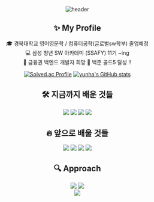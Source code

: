 <div align="center">
  
![header](https://capsule-render.vercel.app/api?type=rounded&color=e5b3ce&text=💗Welcome%20to%20Yunha's%20GitHub💗%20&animation=twinkling&fontSize=40&fontAlignY=50&fontAlign=50&height=180)
  
  
## ✨ My Profile 
  


 

  🎓 경북대학교 영어영문학 / 컴퓨터공학(글로벌sw학부) 졸업예정  
  💻 삼성 청년 SW 아카데미 (SSAFY) 11기 ~ing <br>
  🌱 금융권 백엔드 개발자 희망
  🏅 백준 골드5 달성 !!


 [![Solved.ac Profile](http://mazassumnida.wtf/api/generate_badge?boj=ellen4421)](https://solved.ac/ellen4421)
[![yunha's GitHub stats](https://github-readme-stats.vercel.app/api?username=yunha-kwon&include_all_commits=true&show_icons=true&theme=synthwave)](https://github.com/yunha-kwon/github-readme-stats)

 ## 🛠 지금까지 배운 것들
</details>
<div>
<img src="https://img.shields.io/badge/C-A8B9CC?style=for-the-badge&logo=C&logoColor=white"/>
<img src="https://img.shields.io/badge/Python-3776AB?style=for-the-badge&logo=Python&logoColor=white"/>
<img src="https://img.shields.io/badge/Ubuntu-E95420?style=for-the-badge&logo=Ubuntu&logoColor=white"/>
<img src="https://img.shields.io/badge/Java-FF7800?style=for-the-badge&logo=Ubuntu&logoColor=white"/>

</br>


  ## 🔥 앞으로 배울 것들 

  </details>
  <div>
  <img src="https://img.shields.io/badge/JavaScript-F7DF1E?style=for-the-badge&logo=C&logoColor=white"/> 
  <img src="https://img.shields.io/badge/HTML-E34F26?style=for-the-badge&logo=C&logoColor=white"/>
  <img src="https://img.shields.io/badge/Django-092E20?style=for-the-badge&logo=C&logoColor=white"/>
  <img src="https://img.shields.io/badge/GitHub-181717?style=for-the-badge&logo=GitHub&logoColor=white"/>
  

  
</div>
 


## 🔍 Approach 

<div>
  <a href="https://velog.io/@cherrymaru/posts"><img src="https://img.shields.io/badge/-TechBlog-20C997?style=flat-square&logo=Velog&logoColor=white&"/></a> <a href="https://velog.io/@cherrymaru/posts"> 
<a href="mailto:yunha010408h@gmail.com"><img src="https://img.shields.io/badge/Gmail-EA4335?style=flat-square&logo=Gmail&logoColor=white&link=yunha010408@gmail.com"/></a>
<div>

<img src="https://capsule-render.vercel.app/api?type=waving&color=auto&height=150&section=footer" />

</div>
